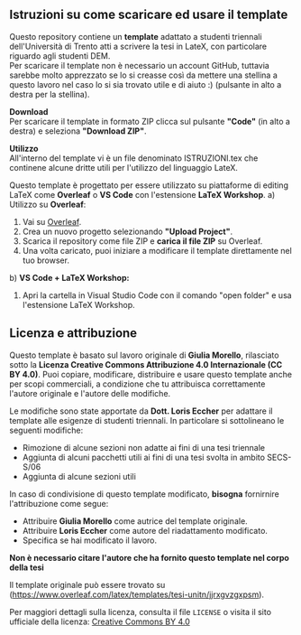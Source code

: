 ## Istruzioni su come scaricare ed usare il template
Questo repository contiene un **template** adattato a studenti triennali dell'Università di Trento atti a scrivere la tesi in LateX, con particolare riguardo agli studenti DEM.  
Per scaricare il template non è necessario un account GitHub, tuttavia sarebbe molto apprezzato se lo si creasse così da mettere una stellina a questo lavoro nel caso lo si sia trovato utile e di aiuto :) (pulsante in alto a destra per la stellina).

**Download**  
Per scaricare il template in formato ZIP clicca sul pulsante **"Code"** (in alto a destra) e seleziona **"Download ZIP"**.

**Utilizzo**  
All'interno del template vi è un file denominato ISTRUZIONI.tex che continene alcune dritte utili per l'utilizzo del linguaggio LateX.

Questo template è progettato per essere utilizzato su piattaforme di editing LaTeX come **Overleaf** o **VS Code** con l'estensione **LaTeX Workshop**.
a) Utilizzo su **Overleaf**:
1. Vai su [Overleaf](https://www.overleaf.com).
2. Crea un nuovo progetto selezionando **"Upload Project"**.
3. Scarica il repository come file ZIP e **carica il file ZIP** su Overleaf.
4. Una volta caricato, puoi iniziare a modificare il template direttamente nel tuo browser.
 
b) **VS Code + LaTeX Workshop:** 
1. Apri la cartella in Visual Studio Code con il comando "open folder" e usa l'estensione LaTeX Workshop.

## Licenza e attribuzione

Questo template è basato sul lavoro originale di **Giulia Morello**, rilasciato sotto la **Licenza Creative Commons Attribuzione 4.0 Internazionale (CC BY 4.0)**. Puoi copiare, modificare, distribuire e usare questo template anche per scopi commerciali, a condizione che tu attribuisca correttamente l'autore originale e l'autore delle modifiche.

Le modifiche sono state apportate da **Dott. Loris Eccher** per adattare il template alle esigenze di studenti triennali. In particolare si sottolineano le seguenti modifiche:
- Rimozione di alcune sezioni non adatte ai fini di una tesi triennale
- Aggiunta di alcuni pacchetti utili ai fini di una tesi svolta in ambito SECS-S/06
- Aggiunta di alcune sezioni utili

In caso di condivisione di questo template modificato, **bisogna** fornirnire l'attribuzione come segue:
- Attribuire **Giulia Morello** come autrice del template originale.
- Attribuire **Loris Eccher** come autore del riadattamento modificato.
- Specifica se hai modificato il lavoro.

**Non è necessario citare l'autore che ha fornito questo template nel corpo della tesi**

Il template originale può essere trovato su (https://www.overleaf.com/latex/templates/tesi-unitn/jjrxgvzgxpsm).

Per maggiori dettagli sulla licenza, consulta il file `LICENSE` o visita il sito ufficiale della licenza: [Creative Commons BY 4.0](https://creativecommons.org/licenses/by/4.0/)
